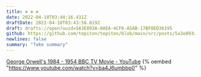 ```yaml
---
title: ✼ ✼ ✼
date: 2022-04-10T03:44:16.431Z
draftDate: 2022-04-10T03:43:58.619Z
draft: drafts://open?uuid=5A3E893A-0AEA-4CF6-A5AB-17BF8ED36195
github: https://github.com/tepiton/tepiton/blob/main/src/posts/5a3e893a-0aea-4cf6-a5ab-17bf8ed36195.md
newlines: false
summary: "fake summary"
---
```

[George Orwell's 1984 - 1954 BBC TV Movie - YouTube](https://www.youtube.com/watch?v=ba4J6umbbp0)
{% oembed "https://www.youtube.com/watch?v=ba4J6umbbp0"  %}
